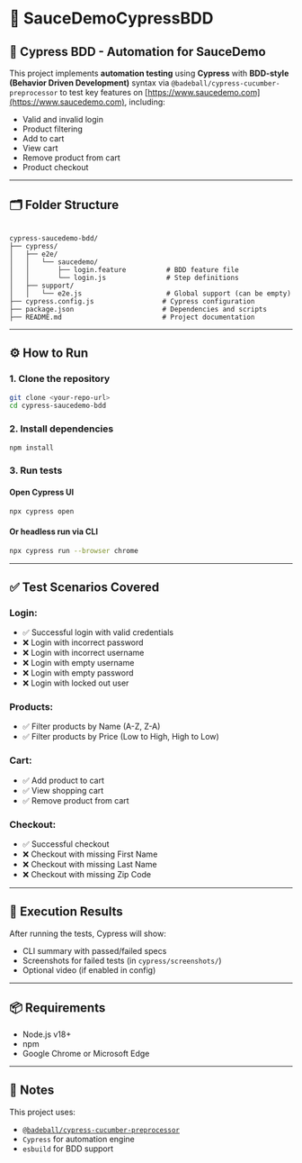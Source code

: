 # 🧪 SauceDemoCypressBDD

## 🤖 Cypress BDD - Automation for SauceDemo

This project implements **automation testing** using **Cypress** with **BDD-style (Behavior Driven Development)** syntax via `@badeball/cypress-cucumber-preprocessor` to test key features on [https://www.saucedemo.com](https://www.saucedemo.com), including:

- Valid and invalid login
- Product filtering
- Add to cart
- View cart
- Remove product from cart
- Product checkout

---

## 🗂️ Folder Structure

```

cypress-saucedemo-bdd/
├── cypress/
│   ├── e2e/
│   │   └── saucedemo/
│   │       ├── login.feature          # BDD feature file
│   │       └── login.js               # Step definitions
│   ├── support/
│   │   └── e2e.js                     # Global support (can be empty)
├── cypress.config.js                 # Cypress configuration
├── package.json                      # Dependencies and scripts
├── README.md                         # Project documentation

````

---

## ⚙️ How to Run

### 1. Clone the repository

```bash
git clone <your-repo-url>
cd cypress-saucedemo-bdd
````

### 2. Install dependencies

```bash
npm install
```

### 3. Run tests

#### Open Cypress UI

```bash
npx cypress open
```

#### Or headless run via CLI

```bash
npx cypress run --browser chrome
```

---

## ✅ Test Scenarios Covered

### Login:

* ✅ Successful login with valid credentials
* ❌ Login with incorrect password
* ❌ Login with incorrect username
* ❌ Login with empty username
* ❌ Login with empty password
* ❌ Login with locked out user

### Products:

* ✅ Filter products by Name (A-Z, Z-A)
* ✅ Filter products by Price (Low to High, High to Low)

### Cart:

* ✅ Add product to cart
* ✅ View shopping cart
* ✅ Remove product from cart

### Checkout:

* ✅ Successful checkout
* ❌ Checkout with missing First Name
* ❌ Checkout with missing Last Name
* ❌ Checkout with missing Zip Code

---

## 🧪 Execution Results

After running the tests, Cypress will show:

* CLI summary with passed/failed specs
* Screenshots for failed tests (in `cypress/screenshots/`)
* Optional video (if enabled in config)

---

## 📦 Requirements

* Node.js v18+
* npm
* Google Chrome or Microsoft Edge

---

## 📘 Notes

This project uses:

* [`@badeball/cypress-cucumber-preprocessor`](https://github.com/badeball/cypress-cucumber-preprocessor)
* `Cypress` for automation engine
* `esbuild` for BDD support

```
